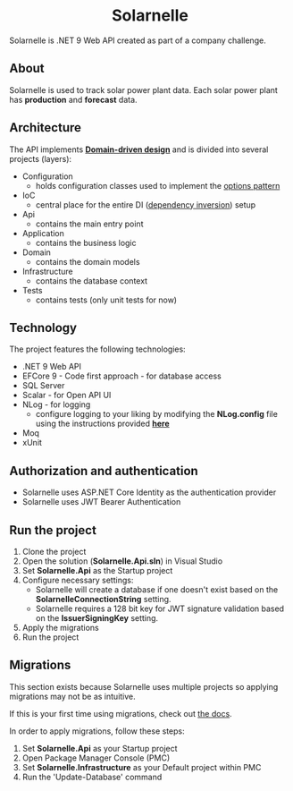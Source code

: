 <h1 align="center">Solarnelle</h1>

Solarnelle is .NET 9 Web API created as part of a company challenge. 

## About

Solarnelle is used to track solar power plant data. 
Each solar power plant has **production** and **forecast** data. 

## Architecture

The API implements [**Domain-driven design**](https://en.wikipedia.org/wiki/Domain-driven_design)
and is divided into several projects (layers):

- Configuration
    - holds configuration classes used to implement the [options pattern](https://learn.microsoft.com/en-us/aspnet/core/fundamentals/configuration/options?view=aspnetcore-9.0)
- IoC
    - central place for the entire DI ([dependency inversion](https://learn.microsoft.com/en-us/dotnet/architecture/modern-web-apps-azure/architectural-principles#dependency-inversion)) setup
- Api
    - contains the main entry point
- Application
    - contains the business logic
- Domain
    - contains the domain models
- Infrastructure
    - contains the database context
- Tests
    - contains tests (only unit tests for now)

## Technology

The project features the following technologies:

- .NET 9 Web API
- EFCore 9 - Code first approach - for database access
- SQL Server
- Scalar - for Open API UI
- NLog - for logging
  - configure logging to your liking by modifying the **NLog.config** file using the instructions provided [**here**](https://nlog-project.org/config/)
- Moq
- xUnit

## Authorization and authentication
- Solarnelle uses ASP.NET Core Identity as the authentication provider
- Solarnelle uses JWT Bearer Authentication

## Run the project

1. Clone the project
2. Open the solution (**Solarnelle.Api.sln**) in Visual Studio
3. Set **Solarnelle.Api** as the Startup project
4. Configure necessary settings: 
    - Solarnelle will create a database if one doesn't exist based on the **SolarnelleConnectionString** setting.
    - Solarnelle requires a 128 bit key for JWT signature validation based on the **IssuerSigningKey** setting.
5. Apply the migrations 
6. Run the project

## Migrations

This section exists because Solarnelle uses multiple projects so applying migrations may not be as intuitive.

If this is your first time using migrations, check out [the docs](https://learn.microsoft.com/en-us/ef/core/managing-schemas/migrations/?tabs=vs). 

In order to apply migrations, follow these steps: 

1. Set **Solarnelle.Api** as your Startup project
2. Open Package Manager Console (PMC)
3. Set **Solarnelle.Infrastructure** as your Default project within PMC
4. Run the 'Update-Database' command